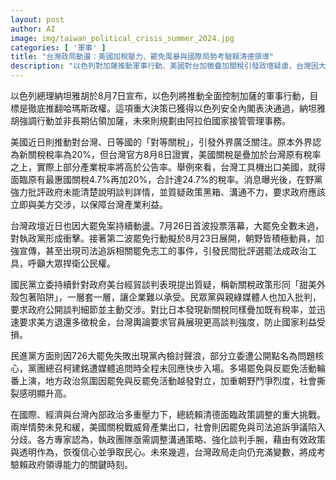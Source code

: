 ```yaml
---
layout: post
author: AI
image: img/taiwan_political_crisis_summer_2024.jpg
categories: [ '軍事' ]
title: "台灣政局動盪：美國加稅壓力、罷免風暴與國際局勢考驗賴清德領導"
description: "以色列對加薩推動軍事行動、美國對台加徵疊加關稅引發政壇疑慮，台灣因大罷免案分歧加劇，執政黨內部檢討聲浪高漲，賴清德政府面臨國際經濟與本土政治的多重挑戰，新政策走向及談判手腕成領導關鍵。"
---
```

以色列總理納坦雅胡於8月7日宣布，以色列將推動全面控制加薩的軍事行動，目標是徹底推翻哈瑪斯政權。這項重大決策已獲得以色列安全內閣表決通過，納坦雅胡強調行動並非長期佔領加薩，未來則規劃由阿拉伯國家接管管理事務。

美國近日則推動對台灣、日等國的「對等關稅」，引發外界廣泛關注。原本外界認為新關稅稅率為20%，但台灣官方8月8日證實，美國關稅是疊加於台灣原有稅率之上，實際上部分產業稅率將高於公告率。舉例來看，台灣工具機出口美國，就得面臨原有最惠國關稅4.7%再加20%，合計達24.7%的稅率。消息曝光後，在野黨強力批評政府未能清楚說明談判詳情，並質疑政策黑箱、溝通不力，要求政府應該立即與美方交涉，以保障台灣產業利益。

台灣政壇近日也因大罷免案持續動盪。7月26日首波投票落幕，大罷免全數未過，對執政黨形成衝擊。接著第二波罷免行動擬於8月23日展開，朝野皆積極動員，加強宣傳，甚至出現司法追訴相關罷免志工的事件，引發民間批評選罷法成政治工具，呼籲大眾捍衛公民權。

國民黨立委持續針對政府美台經貿談判表現提出質疑，稱新關稅政策形同「甜美外殼包著陷阱」，一層套一層，讓企業難以承受。民眾黨與親綠媒體人也加入批判，要求政府公開談判細節並主動交涉。對比日本發現新關稅同樣疊加既有稅率，並迅速要求美方退還多徵稅金，台灣輿論要求官員展現更高談判強度，防止國家利益受損。

民進黨方面則因726大罷免失敗出現黨內檢討聲浪，部分立委遭公開點名為問題核心，黨團總召柯建銘遭媒體追問時全程未回應快步入場。多場罷免與反罷免活動輪番上演，地方政治氛圍因罷免與反罷免活動越發對立，加重朝野鬥爭烈度，社會撕裂感明顯升高。

在國際、經濟與台灣內部政治多重壓力下，總統賴清德面臨政策調整的重大挑戰。兩岸情勢未見和緩，美國關稅戰威脅產業出口，社會則因罷免與司法追訴爭議陷入分歧。各方專家認為，執政團隊亟需調整溝通策略、強化談判手腕，藉由有效政策與透明作為，恢復信心並爭取民心。未來幾週，台灣政局走向仍充滿變數，將成考驗賴政府領導能力的關鍵時刻。